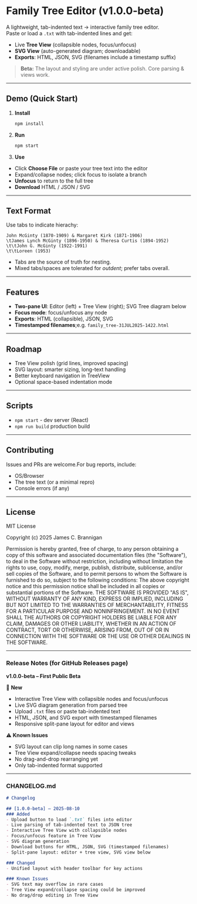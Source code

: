 # Family Tree Editor (v1.0.0-beta)

A lightweight, tab-indented text → interactive family tree editor.  
Paste or load a `.txt` with tab-indented lines and get:

- Live **Tree View** (collapsible nodes, focus/unfocus)
- **SVG View** (auto-generated diagram; downloadable)
- **Exports**: HTML, JSON, SVG (filenames include a timestamp suffix)

> **Beta:** The layout and styling are under active polish. Core parsing & views work.

---

## Demo (Quick Start)

1. **Install**
   ```bash
   npm install

3. **Run**
   ```bash
   npm start

4. **Use**
* Click **Choose File** or paste your tree text into the editor
* Expand/collapse nodes; click focus to isolate a branch
* **Unfocus** to return to the full tree
* **Download** HTML / JSON / SVG

---

## Text Format
Use tabs to indicate hierachy:

```
John McGinty (1870-1909) & Margaret Kirk (1871-1906)
\tJames Lynch McGinty (1896-1950) & Theresa Curtis (1894-1952)
\t\tJohn G. McGinty (1922-1991)
\t\tLoreen (1953)
```
* Tabs are the source of truth for nesting.
* Mixed tabs/spaces are tolerated for *outdent*; prefer tabs overall.

---

## Features
* **Two-pane UI**: Editor (left) + Tree View (right); SVG Tree diagram below
* **Focus mode**: focus/unfocus any node
* **Exports**: HTML (collapsible), JSON, SVG
* **Timestamped filenames**;e.g. ```family_tree-31JUL2025-1422.html```

---

## Roadmap
* Tree View polish (grid lines, improved spacing)
* SVG layout: smarter sizing, long-text handling
* Better keyboard navigation in TreeView
* Optional space-based indentation mode

---

## Scripts
* ```npm start``` - dev server (React)
* ```npm run build``` production build
 
---

## Contributing
Issues and PRs are welcome.For bug reports, include:
* OS/Browser
* The tree text (or a minimal repro)
* Console errors (if any)

---

## License
MIT License

Copyright (c) 2025 James C. Brannigan

Permission is hereby granted, free of charge, to any person obtaining a copy
of this software and associated documentation files (the "Software"), to deal
in the Software without restriction, including without limitation the rights
to use, copy, modify, merge, publish, distribute, sublicense, and/or sell
copies of the Software, and to permit persons to whom the Software is
furnished to do so, subject to the following conditions: 
The above copyright notice and this permission notice shall be included in all
copies or substantial portions of the Software. 
THE SOFTWARE IS PROVIDED "AS IS", WITHOUT WARRANTY OF ANY KIND, EXPRESS OR
IMPLIED, INCLUDING BUT NOT LIMITED TO THE WARRANTIES OF MERCHANTABILITY,
FITNESS FOR A PARTICULAR PURPOSE AND NONINFRINGEMENT. IN NO EVENT SHALL THE
AUTHORS OR COPYRIGHT HOLDERS BE LIABLE FOR ANY CLAIM, DAMAGES OR OTHER
LIABILITY, WHETHER IN AN ACTION OF CONTRACT, TORT OR OTHERWISE, ARISING FROM,
OUT OF OR IN CONNECTION WITH THE SOFTWARE OR THE USE OR OTHER DEALINGS IN THE
SOFTWARE.


---

### **Release Notes** (for GitHub Releases page)

**v1.0.0-beta – First Public Beta**

🚀 **New**  
- Interactive Tree View with collapsible nodes and focus/unfocus  
- Live SVG diagram generation from parsed tree  
- Upload `.txt` files or paste tab-indented text  
- HTML, JSON, and SVG export with timestamped filenames  
- Responsive split-pane layout for editor and views  

⚠️ **Known Issues**  
- SVG layout can clip long names in some cases  
- Tree View expand/collapse needs spacing tweaks  
- No drag-and-drop rearranging yet  
- Only tab-indented format supported  

---

### **CHANGELOG.md**

```markdown
# Changelog

## [1.0.0-beta] – 2025-08-10
### Added
- Upload button to load `.txt` files into editor
- Live parsing of tab-indented text to JSON tree
- Interactive Tree View with collapsible nodes
- Focus/unfocus feature in Tree View
- SVG diagram generation
- Download buttons for HTML, JSON, SVG (timestamped filenames)
- Split-pane layout: editor + tree view, SVG view below

### Changed
- Unified layout with header toolbar for key actions

### Known Issues
- SVG text may overflow in rare cases
- Tree View expand/collapse spacing could be improved
- No drag/drop editing in Tree View

